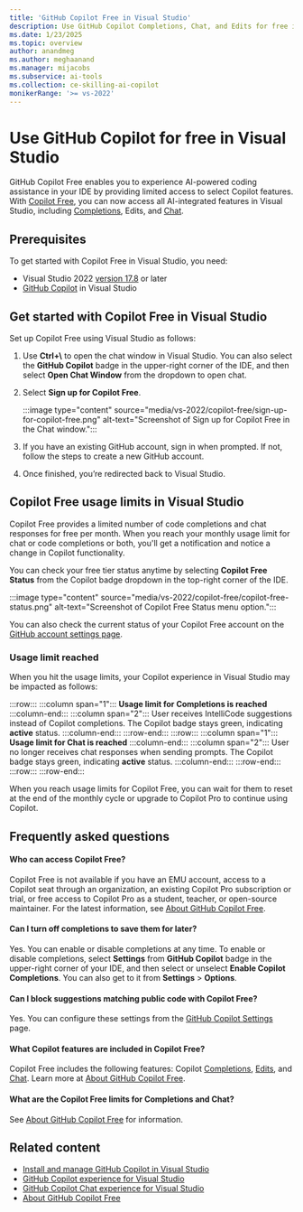 ```yaml
---
title: 'GitHub Copilot Free in Visual Studio'
description: Use GitHub Copilot Completions, Chat, and Edits for free in Visual Studio.
ms.date: 1/23/2025
ms.topic: overview 
author: anandmeg
ms.author: meghaanand
ms.manager: mijacobs
ms.subservice: ai-tools
ms.collection: ce-skilling-ai-copilot
monikerRange: '>= vs-2022'
---
```

# Use GitHub Copilot for free in Visual Studio

GitHub Copilot Free enables you to experience AI-powered coding assistance in your IDE by providing limited access to select Copilot features. With [Copilot Free](https://devblogs.microsoft.com/visualstudio/github-copilot-free-is-here-in-visual-studio/), you can now access all AI-integrated features in Visual Studio, including [Completions](visual-studio-github-copilot-extension.md), Edits, and [Chat](visual-studio-github-copilot-chat.md).

## Prerequisites

To get started with Copilot Free in Visual Studio, you need:
+ Visual Studio 2022 [version 17.8](/visualstudio/releases/2022/release-history) or later
+ [GitHub Copilot](visual-studio-github-copilot-install-and-states.md) in Visual Studio

## Get started with Copilot Free in Visual Studio

Set up Copilot Free using Visual Studio as follows:

1. Use **Ctrl+\\** to open the chat window in Visual Studio. You can also select the **GitHub Copilot** badge in the upper-right corner of the IDE, and then select **Open Chat Window** from the dropdown to open chat.
1. Select **Sign up for Copilot Free**.

   :::image type="content" source="media/vs-2022/copilot-free/sign-up-for-copilot-free.png" alt-text="Screenshot of Sign up for Copilot Free in the Chat window.":::

1. If you have an existing GitHub account, sign in when prompted. If not, follow the steps to create a new GitHub account. 
1. Once finished, you’re redirected back to Visual Studio. 

## Copilot Free usage limits in Visual Studio

Copilot Free provides a limited number of code completions and chat responses for free per month. When you reach your monthly usage limit for chat or code completions or both, you'll get a notification and notice a change in Copilot functionality.

You can check your free tier status anytime by selecting **Copilot Free Status** from the Copilot badge dropdown in the top-right corner of the IDE.

:::image type="content" source="media/vs-2022/copilot-free/copilot-free-status.png" alt-text="Screenshot of Copilot Free Status menu option.":::

You can also check the current status of your Copilot Free account on the [GitHub account settings page](https://github.com/settings/copilot).

### Usage limit reached

When you hit the usage limits, your Copilot experience in Visual Studio may be impacted as follows:

:::row::: 
    :::column span="1"::: 
       **Usage limit for Completions is reached**
    :::column-end::: 
    :::column span="2"::: 
       User receives IntelliCode suggestions instead of Copilot completions. The Copilot badge stays green, indicating **active** status. 
    :::column-end::: 
:::row-end:::
:::row::: 
    :::column span="1"::: 
       **Usage limit for Chat is reached**
    :::column-end::: 
    :::column span="2"::: 
       User no longer receives chat responses when sending prompts. The Copilot badge stays green, indicating **active** status. 
    :::column-end::: 
:::row-end:::
:::row::: 
:::row-end:::

When you reach usage limits for Copilot Free, you can wait for them to reset at the end of the monthly cycle or upgrade to Copilot Pro to continue using Copilot.

## Frequently asked questions

#### Who can access Copilot Free?

Copilot Free is not available if you have an EMU account, access to a Copilot seat through an organization, an existing Copilot Pro subscription or trial, or free access to Copilot Pro as a student, teacher, or open-source maintainer.
For the latest information, see [About GitHub Copilot Free](https://aka.ms/ghdocscopilotfreepage).

#### Can I turn off completions to save them for later?

Yes. You can enable or disable completions at any time.
To enable or disable completions, select **Settings** from **GitHub Copilot** badge in the upper-right corner of your IDE, and then select or unselect **Enable Copilot Completions**. You can also get to it from **Settings** > **Options**.

#### Can I block suggestions matching public code with Copilot Free?

Yes. You can configure these settings from the [GitHub Copilot Settings](https://github.com/settings/copilot) page.

#### What Copilot features are included in Copilot Free?

Copilot Free includes the following features: Copilot [Completions](visual-studio-github-copilot-extension.md), [Edits](copilot-edits.md), and [Chat](visual-studio-github-copilot-chat.md).
Learn more at [About GitHub Copilot Free](https://aka.ms/ghdocscopilotfreepage).

#### What are the Copilot Free limits for Completions and Chat?

See [About GitHub Copilot Free](https://aka.ms/ghdocscopilotfreepage) for information.

## Related content

- [Install and manage GitHub Copilot in Visual Studio](visual-studio-github-copilot-install-and-states.md)
- [GitHub Copilot experience for Visual Studio](visual-studio-github-copilot-extension.md)
- [GitHub Copilot Chat experience for Visual Studio](visual-studio-github-copilot-chat.md)
- [About GitHub Copilot Free](https://aka.ms/ghdocscopilotfreepage)
